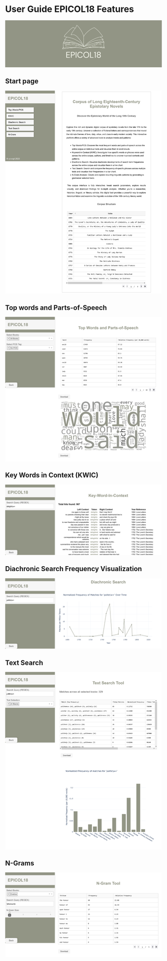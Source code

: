 # User Guide EPICOL18 Features

<p align="center" width="100%">
    <img src="post_files/epicol18.png">
</p>

## Start page

<p align="center" width="100%">
    <img src="post_files/Screenshot 2025-03-04 at 20-20-31 Dash.png">
</p>

## Top words and Parts-of-Speech

<p align="center" width="100%">
    <img src="post_files/Screenshot 2025-03-04 at 20-20-51 Dash.png">
</p>

## Key Words in Context (KWIC)

<p align="center" width="100%">
    <img src="post_files/Screenshot 2025-03-05 at 17-05-48 Dash.png">
</p>

## Diachronic Search Frequency Visualization

<p align="center" width="100%">
    <img src="post_files/Screenshot 2025-03-04 at 20-21-03 Dash.png">
</p>

## Text Search

<p align="center" width="100%">
    <img src="post_files/Screenshot 2025-03-04 at 20-21-14 Dash.png">
</p>

## N-Grams

<p align="center" width="100%">
    <img src="post_files/Screenshot 2025-03-04 at 20-21-36 Dash.png">
</p>




